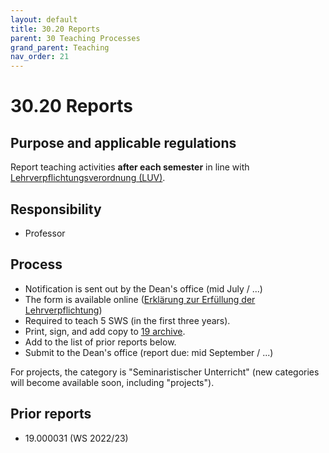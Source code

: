 ```yaml
---
layout: default
title: 30.20 Reports
parent: 30 Teaching Processes
grand_parent: Teaching
nav_order: 21
---
```


# 30.20 Reports

## Purpose and applicable regulations

Report teaching activities **after each semester** in line with [Lehrverpflichtungsverordnung (LUV)](https://www.uni-bamberg.de/fileadmin/uni/verwaltung/mittelbau-konvent/Lehrverpflichtungsverordnung2004.pdf).

## Responsibility

- Professor

## Process

- Notification is sent out by the Dean's office (mid July / ...)
- The form is available online ([Erklärung zur Erfüllung der Lehrverpflichtung](https://www.uni-bamberg.de/abt-personal/formulare-infos-und-merkblaetter/))
- Required to teach 5 SWS (in the first three years).
- Print, sign, and add copy to [19 archive](../../lab_basics/19_archive.html).
- Add to the list of prior reports below.
- Submit to the Dean's office (report due: mid September / ...)

For projects, the category is "Seminaristischer Unterricht" (new categories will become available soon, including "projects").

## Prior reports

- 19.000031 (WS 2022/23)
